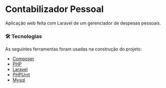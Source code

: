 #  Contabilizador Pessoal
Aplicação web feita com Laravel de um gerenciador de despesas pessoais.

### 🛠 Tecnologias

As seguintes ferramentas foram usadas na construção do projeto:

- [Composer](https://getcomposer.org/)
- [PHP](https://www.php.net/)
- [Laravel](https://laravel.com/)
- [PHPUnit](https://phpunit.de/)
- [Mysql](https://www.mysql.com/)

